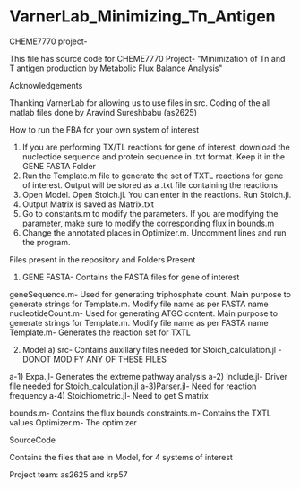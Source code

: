 # VarnerLab_Minimizing_Tn_Antigen
CHEME7770 project-

This file has source code for CHEME7770 Project- "Minimization of Tn and T antigen production by Metabolic Flux Balance Analysis"


Acknowledgements

Thanking VarnerLab for allowing us to use files in src. 
Coding of the all matlab files done by Aravind Sureshbabu (as2625)


How to run the FBA for your own system of interest

1) If you are performing TX/TL reactions for gene of interest, download the nucleotide sequence and protein sequence in .txt format. Keep it in the 
GENE FASTA Folder
2) Run the Template.m file to generate the set of TXTL reactions for gene of interest. Output will be stored as a .txt file containing the reactions
3) Open Model. Open Stoich.jl. You can enter in the reactions. Run Stoich.jl. 
4) Output Matrix is saved as Matrix.txt
5) Go to constants.m to modify the parameters. If you are modifying the parameter, make sure to modify the corresponding flux in bounds.m
6) Change the annotated places in Optimizer.m. Uncomment lines and run the program. 

Files present in the repository and Folders Present

1) GENE FASTA- Contains the FASTA files for gene of interest

geneSequence.m- Used for generating triphosphate count. Main purpose to generate strings for Template.m. Modify file name as per FASTA name
nucleotideCount.m- Used for generating ATGC content. Main purpose to generate strings for Template.m. Modify file name as per FASTA name
Template.m- Generates the reaction set for TXTL

2) Model
a) src- Contains auxillary files needed for Stoich_calculation.jl - DONOT MODIFY ANY OF THESE FILES

a-1) Expa.jl- Generates the extreme pathway analysis
a-2) Include.jl- Driver file needed for Stoich_calculation.jl
a-3)Parser.jl- Need for reaction frequency 
a-4) Stoichiometric.jl- Need to get S matrix


bounds.m- Contains the flux bounds
constraints.m- Contains the TXTL values 
Optimizer.m- The optimizer 

SourceCode

Contains the files that are in Model, for 4 systems of interest

Project team: as2625 and krp57
